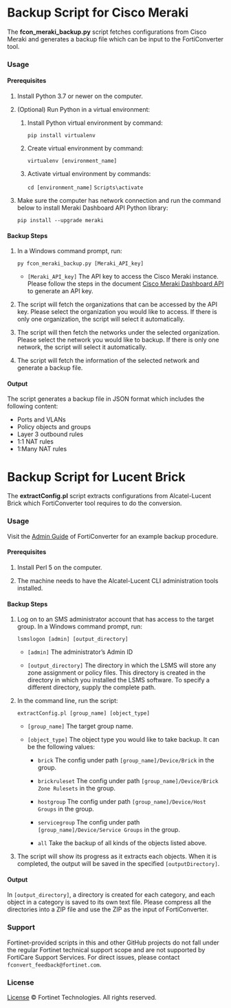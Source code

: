 # Backup Script for Cisco Meraki

The **fcon_meraki_backup.py** script fetches configurations from Cisco Meraki and generates a backup file which can be input to the FortiConverter tool.

### Usage

#### Prerequisites

1. Install Python 3.7 or newer on the computer.

1. (Optional) Run Python in a virtual environment:

	1. Install Python virtual environment by command:
	
		`pip install virtualenv`

	1. Create virtual environment by command:
	
		`virtualenv [environment_name]`

	1. Activate virtual environment by commands:
	
		`cd [environment_name]`
		`Scripts\activate`

1. Make sure the computer has network connection and run the command below to install Meraki Dashboard API Python library:

	`pip install --upgrade meraki`

#### Backup Steps

1. In a Windows command prompt, run:

	`py fcon_meraki_backup.py [Meraki_API_key]` 
 
	- `[Meraki_API_key]`
		The API key to access the Cisco Meraki instance. Please follow the steps in the document [Cisco Meraki Dashboard API](https://documentation.meraki.com/General_Administration/Other_Topics/Cisco_Meraki_Dashboard_API) to generate an API key.

1. The script will fetch the organizations that can be accessed by the API key. Please select the organization you would like to access. If there is only one organization, the script will select it automatically.

1. The script will then fetch the networks under the selected organization. Please select the network you would like to backup. If there is only one network, the script will select it automatically.

1. The script will fetch the information of the selected network and generate a backup file.

#### Output

The script generates a backup file in JSON format which includes the following content:

- Ports and VLANs
- Policy objects and groups
- Layer 3 outbound rules
- 1:1 NAT rules
- 1:Many NAT rules


# Backup Script for Lucent Brick

The **extractConfig.pl** script extracts configurations from Alcatel-Lucent Brick which FortiConverter tool requires to do the conversion.

### Usage

Visit the [Admin Guide](https://docs.fortinet.com/document/forticonverter/7.0.2/online-help/126115/saving-the-alcatel-lucent-source-configuration-file) of FortiConverter for an example backup procedure.

#### Prerequisites

1. Install Perl 5 on the computer.

1. The machine needs to have the Alcatel-Lucent CLI administration tools installed.

#### Backup Steps

1. Log on to an SMS administrator account that has access to the target group. In a Windows command prompt, run: 

	`lsmslogon [admin] [output_directory]`

	- `[admin]` 
		The administrator’s Admin ID
	
	- `[output_directory]`
		The directory in which the LSMS will store any zone assignment or policy files. This directory is created in the directory in which you installed the LSMS software. To specify a different directory, supply the complete path.

1. In the command line, run the script:

	`extractConfig.pl [group_name] [object_type]`

	- `[group_name]`
	The target group name.
	
	- `[object_type]`
	The object type you would like to take backup. It can be the following values:
	
		- `brick`
		The config under path `[group_name]/Device/Brick` in the group.
	
		- `brickruleset`
		The config under path `[group_name]/Device/Brick Zone Rulesets` in the group.
	
		- `hostgroup`
		The config under path `[group_name]/Device/Host Groups` in the group.
		
		- `servicegroup`
		The config under path `[group_name]/Device/Service Groups` in the group.
	
		- `all`
		Take the backup of all kinds of the objects listed above.

1. The script will show its progress as it extracts each objects. When it is completed, the output will be saved in the specified `[outputDirectory]`.

#### Output

In `[output_directory]`, a directory is created for each category, and each object in a category is saved to its own text file. Please compress all the directories into a ZIP file and use the ZIP as the input of FortiConverter.

### Support
Fortinet-provided scripts in this and other GitHub projects do not fall under the regular Fortinet technical support scope and are not supported by FortiCare Support Services. For direct issues, please contact `fconvert_feedback@fortinet.com`.

### License
[License](https://github.com/fortinet/forticonverter-tools/blob/main/LICENSE) © Fortinet Technologies. All rights reserved.

